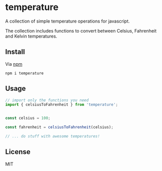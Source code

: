 # temperature

A collection of simple temperature operations for javascript.

The collection includes functions to convert between Celsius, Fahrenheit and Kelvin temperatures.

## Install

Via [npm](https://www.npmjs.com/package/temperature)

```
npm i temperature
```

## Usage

```javascript
// import only the functions you need
import { celsiusToFahrenheit } from 'temperature';


const celsius = 100;

const fahrenheit = celsiusToFahrenheit(celsius);

// ... do stuff with awesome temperatures!
```

## License

MIT
